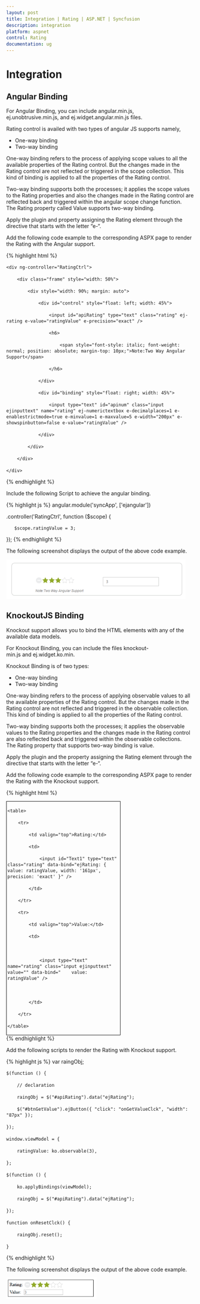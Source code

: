 ```yaml
---
layout: post
title: Integration | Rating | ASP.NET | Syncfusion
description: integration
platform: aspnet
control: Rating
documentation: ug
---
```


# Integration

## Angular Binding

For Angular Binding, you can include angular.min.js, ej.unobtrusive.min.js, and ej.widget.angular.min.js files.

Rating control is availed with two types of angular JS supports namely,

* One-way binding
* Two-way binding

One-way binding refers to the process of applying scope values to all the available properties of the Rating control. But the changes made in the Rating control are not reflected or triggered in the scope collection. This kind of binding is applied to all the properties of the Rating control.

Two-way binding supports both the processes; it applies the scope values to the Rating properties and also the changes made in the Rating control are reflected back and triggered within the angular scope change function. The Rating property called Value supports two-way binding.

Apply the plugin and property assigning the Rating element through the directive that starts with the letter “e-“.

Add the following code example to the corresponding ASPX page to render the Rating with the Angular support.

{% highlight html %}
<div ng-app="syncApp">

    <div ng-controller="RatingCtrl">

        <div class="frame" style="width: 50%">

            <div style="width: 90%; margin: auto">

                <div id="control" style="float: left; width: 45%">

                    <input id="apiRating" type="text" class="rating" ej-rating e-value="ratingValue" e-precision="exact" />

                    <h6>

                        <span style="font-style: italic; font-weight: normal; position: absolute; margin-top: 10px;">Note:Two Way Angular Support</span>

                    </h6>

                </div>

                <div id="binding" style="float: right; width: 45%">

                    <input type="text" id="apinum" class="input ejinputtext" name="rating" ej-numerictextbox e-decimalplaces=1 e-enablestrictmode=true e-minvalue=1 e-maxvalue=5 e-width="200px" e-showspinbutton=false e-value="ratingValue" />

                </div>

            </div>

        </div>

    </div>

</div>
{% endhighlight %}

Include the following Script to achieve the angular binding.

{% highlight js %}
angular.module('syncApp', ['ejangular'])

   .controller('RatingCtrl', function ($scope) {

       $scope.ratingValue = 3;

   });
{% endhighlight %}


The following screenshot displays the output of the above code example.

![](Integration_images/Integration_img1.png)

## KnockoutJS Binding

Knockout support allows you to bind the HTML elements with any of the available data models.

For Knockout Binding, you can include the files knockout-min.js and ej.widget.ko.min.

Knockout Binding is of two types:

* One-way binding
* Two-way binding

One-way binding refers to the process of applying observable values to all the available properties of the Rating control. But the changes made in the Rating control are not reflected and triggered in the observable collection. This kind of binding is applied to all the properties of the Rating control.

Two-way binding supports both the processes; it applies the observable values to the Rating properties and the changes made in the Rating control are also reflected back and triggered within the observable collections. The Rating property that supports two-way binding is value.

Apply the plugin and the property assigning the Rating element through the directive that starts with the letter “e-“.

Add the following code example to the corresponding ASPX page to render the Rating with the Knockout support.

{% highlight html %}
<div id="Div2" style="border: 1px solid black; width: 300px; padding: 2px">

    <table>

        <tr>

            <td valign="top">Rating:</td>

            <td>

                <input id="Text1" type="text" class="rating" data-bind="ejRating: { value: ratingValue, width: '161px', precision: 'exact' }" />

            </td>

        </tr>

        <tr>

            <td valign="top">Value:</td>

            <td>



                <input type="text" name="rating" class="input ejinputtext" value="" data-bind="    value: ratingValue" />



            </td>

        </tr>

    </table>

</div>
{% endhighlight %}

Add the following scripts to render the Rating with Knockout support.

{% highlight js %}
var raingObj;

    $(function () {

        // declaration           

        raingObj = $("#apiRating").data("ejRating");

        $("#btnGetValue").ejButton({ "click": "onGetValueClck", "width": "87px" });

    });

    window.viewModel = {

        ratingValue: ko.observable(3),

    };

    $(function () {

        ko.applyBindings(viewModel);

        raingObj = $("#apiRating").data("ejRating");

    });

    function onResetClck() {

        raingObj.reset();

    }
{% endhighlight %}

The following screenshot displays the output of the above code example.

![](Integration_images/Integration_img2.png)
